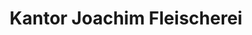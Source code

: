 ---
title: "Kantor Joachim Fleischerei"
url: /spremberg/kantor-joachim-fleischerei/
shop: Metzgerei
---